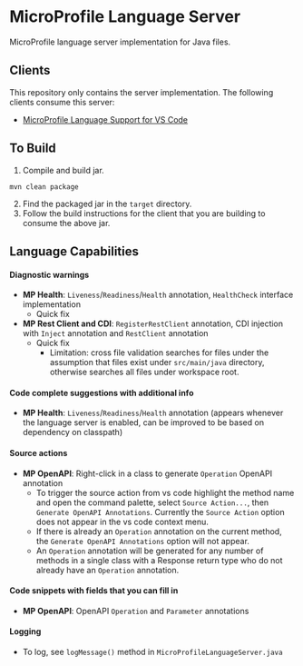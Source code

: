 
# MicroProfile Language Server

MicroProfile language server implementation for Java files.

## Clients

This repository only contains the server implementation. The following clients consume this server:

- [MicroProfile Language Support for VS Code](https://github.com/MicroShed/microprofile-lsp-client-vscode)

## To Build

1. Compile and build jar.
```
mvn clean package
```
2. Find the packaged jar in the `target` directory.
2. Follow the build instructions for the client that you are building to consume the above jar.

## Language Capabilities

#### Diagnostic warnings 
- **MP Health**: `Liveness`/`Readiness`/`Health` annotation, `HealthCheck` interface implementation
  - Quick fix
- **MP Rest Client and CDI**: `RegisterRestClient` annotation, CDI injection with `Inject` annotation and `RestClient` annotation 
  - Quick fix
  	- Limitation: cross file validation searches for files under the assumption that files exist under `src/main/java` directory, otherwise searches all files under workspace root.

#### Code complete suggestions with additional info
- **MP Health**: `Liveness`/`Readiness`/`Health` annotation (appears whenever the language server is enabled, can be improved to be based on dependency on classpath)

#### Source actions
- **MP OpenAPI**: Right-click in a class to generate `Operation` OpenAPI annotation
	- To trigger the source action from vs code highlight the method name and open the command palette, select `Source Action...`, then `Generate OpenAPI Annotations`. Currently the `Source Action` option does not appear in the vs code context menu.
	- If there is already an `Operation` annotation on the current method, the `Generate OpenAPI Annotations` option will not appear.
	- An `Operation` annotation will be generated for any number of methods in a single class with a Response return type who do not already have an `Operation` annotation.

#### Code snippets with fields that you can fill in
- **MP OpenAPI**: OpenAPI `Operation` and `Parameter` annotations

#### Logging
- To log, see `logMessage()` method in `MicroProfileLanguageServer.java`
